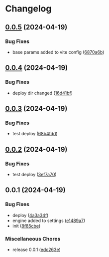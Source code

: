 # Changelog

## [0.0.5](https://github.com/ksv90/credit-calculator/compare/v0.0.4...v0.0.5) (2024-04-19)


### Bug Fixes

* base params added to vite config ([6870a6b](https://github.com/ksv90/credit-calculator/commit/6870a6bc79fafa807f8054f1c7fdb81e703a7ce3))

## [0.0.4](https://github.com/ksv90/credit-calculator/compare/v0.0.3...v0.0.4) (2024-04-19)


### Bug Fixes

* deploy dir changed ([16d41bf](https://github.com/ksv90/credit-calculator/commit/16d41bfff2d9ca9441b6c0377ff76d67651607a1))

## [0.0.3](https://github.com/ksv90/credit-calculator/compare/v0.0.2...v0.0.3) (2024-04-19)


### Bug Fixes

* test deploy ([68b4fdd](https://github.com/ksv90/credit-calculator/commit/68b4fdd79010ba88c977818ec891ae4f483a08c9))

## [0.0.2](https://github.com/ksv90/credit-calculator/compare/v0.0.1...v0.0.2) (2024-04-19)


### Bug Fixes

* test deploy ([3ef7a70](https://github.com/ksv90/credit-calculator/commit/3ef7a70ae487eec6c205e18cb4128f6a33e0b96e))

## 0.0.1 (2024-04-19)


### Bug Fixes

* deploy ([4a3a34f](https://github.com/ksv90/credit-calculator/commit/4a3a34f618a733892b9bffd17d6293c5c47ab260))
* engine added to settings ([e1489a7](https://github.com/ksv90/credit-calculator/commit/e1489a76a20e2bea4c363fd895d066251282b01f))
* init ([8f85cbe](https://github.com/ksv90/credit-calculator/commit/8f85cbe8192ec7946ffd37d9e0a9a4358980b35f))


### Miscellaneous Chores

* release 0.0.1 ([edc263e](https://github.com/ksv90/credit-calculator/commit/edc263ebf66a8b2647d39090137abe002249210d))
